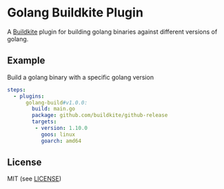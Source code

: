 # Golang Buildkite Plugin

A [Buildkite](https://buildkite.com/) plugin for building golang binaries against different versions of golang.

## Example

Build a golang binary with a specific golang version

```yml
steps:
  - plugins:
      golang-build#v1.0.0:
        build: main.go
        package: github.com/buildkite/github-release
        targets:
         - version: 1.10.0
           goos: linux
           goarch: amd64
```

## License

MIT (see [LICENSE](LICENSE))
